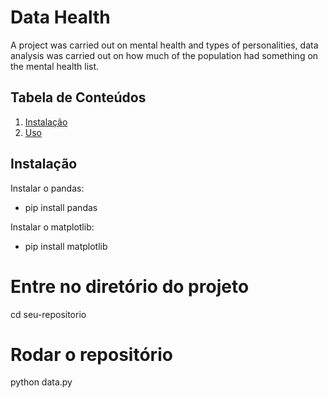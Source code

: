 # Data Health

A project was carried out on mental health and types of personalities, data analysis was carried out on how much of the population had something on the mental health list.

## Tabela de Conteúdos
1. [Instalação](#instalação)
2. [Uso](#uso)

## Instalação

Instalar o pandas:

- pip install pandas

Instalar o matplotlib:

- pip install matplotlib

# Entre no diretório do projeto
cd seu-repositorio

# Rodar o repositório
python data.py